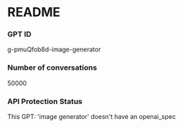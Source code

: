 # README
### GPT ID
 g-pmuQfob8d-image-generator
### Number of conversations
 50000
### API Protection Status
This GPT: 'image generator' doesn't have an openai_spec
